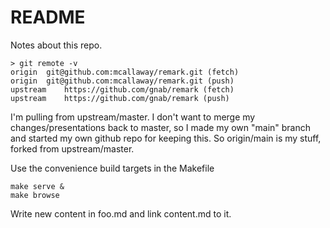 # README

Notes about this repo.

    > git remote -v
    origin	git@github.com:mcallaway/remark.git (fetch)
    origin	git@github.com:mcallaway/remark.git (push)
    upstream	https://github.com/gnab/remark (fetch)
    upstream	https://github.com/gnab/remark (push)

I'm pulling from upstream/master. I don't want to merge my changes/presentations back to
master, so I made my own "main" branch and started my own github repo for keeping this.
So origin/main is my stuff, forked from upstream/master.

Use the convenience build targets in the Makefile

    make serve &
    make browse

Write new content in foo.md and link content.md to it.
